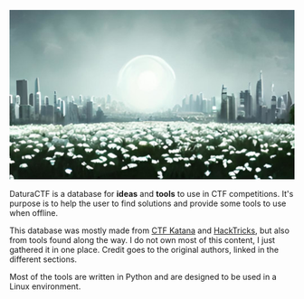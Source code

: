 <p align="center">
  <img src="./_img/datura.jpg" />
</p>

DaturaCTF is a database for **ideas** and **tools** to use in CTF competitions. It's purpose is to help the user to find solutions and provide some tools to use when offline.

This database was mostly made from [CTF Katana](https://github.com/JohnHammond/ctf-katana) and [HackTricks](https://book.hacktricks.xyz), but also from tools found along the way. I do not own most of this content, I just gathered it in one place. Credit goes to the original authors, linked in the different sections.

Most of the tools are written in Python and are designed to be used in a Linux environment.
